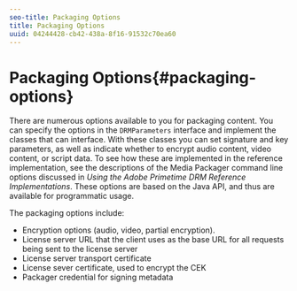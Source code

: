 ```yaml
---
seo-title: Packaging Options
title: Packaging Options
uuid: 04244428-cb42-438a-8f16-91532c70ea60
---
```


# Packaging Options{#packaging-options}

There are numerous options available to you for packaging content. You can specify the options in the `DRMParameters` interface and implement the classes that can interface. With these classes you can set signature and key parameters, as well as indicate whether to encrypt audio content, video content, or script data. To see how these are implemented in the reference implementation, see the descriptions of the Media Packager command line options discussed in *Using the Adobe Primetime DRM Reference Implementations*. These options are based on the Java API, and thus are available for programmatic usage.

The packaging options include:

* Encryption options (audio, video, partial encryption). 
* License server URL that the client uses as the base URL for all requests being sent to the license server 
* License server transport certificate 
* License sever certificate, used to encrypt the CEK 
* Packager credential for signing metadata

